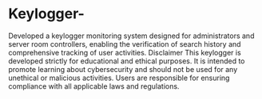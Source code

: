 # Keylogger-
Developed a keylogger monitoring system designed for administrators and server room controllers, enabling the verification of search history and comprehensive tracking of user activities.
Disclaimer
This keylogger is developed strictly for educational and ethical purposes. 
It is intended to promote learning about cybersecurity and should not be used for any unethical or malicious activities. 
Users are responsible for ensuring compliance with all applicable laws and regulations.
